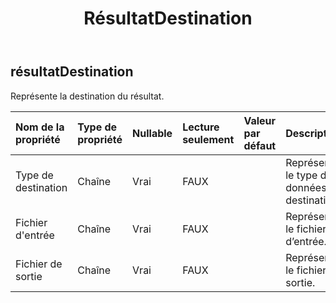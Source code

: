 ﻿---
title: RésultatDestination
second_title: Aspose.Cells Cloud Documen
type: docs
url: /fr/specification/model/resultdestination/
description: "Aspose.Cells Spécification du modèle cloud : ResultDestination. Gérez sans effort Excel et d'autres feuilles de calcul avec des fonctionnalités telles que l'ouverture, la génération, l'édition, le fractionnement, la fusion, la comparaison et la conversion."
kwords: Excel, Office, feuille de calcul, Cloud REST API, ResultDestination
weight: 50
---
## **résultatDestination**

 Représente la destination du résultat.

| Nom de la propriété| Type de propriété| Nullable| Lecture seulement| Valeur par défaut| Description|
|:- |:- |:- |:- |:- |:- |
| Type de destination| Chaîne| Vrai| FAUX|| Représente le type de données de destination.|
| Fichier d'entrée| Chaîne| Vrai| FAUX|| Représente le fichier d’entrée.|
| Fichier de sortie| Chaîne| Vrai| FAUX|| Représente le fichier de sortie.|

